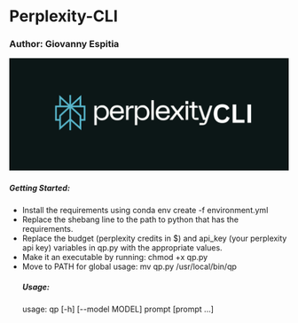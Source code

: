 # Perplexity-CLI

### Author: Giovanny Espitia


<img src="./docs/assets/banner.png">

##### Getting Started:

<ul>
<li>Install the requirements using <it> conda env create -f environment.yml</it> </li>
<li>Replace the shebang line to the path to python that has the requirements.</li>
<li>Replace the budget (perplexity credits in $) and api_key (your perplexity api key) variables in qp.py with the appropriate values. </li>
<li>Make it an executable by running: chmod +x qp.py</li>
<li>Move to PATH for global usage: mv qp.py /usr/local/bin/qp</li>

##### Usage:

usage: qp [-h] [--model MODEL] prompt [prompt ...]



</ul>
